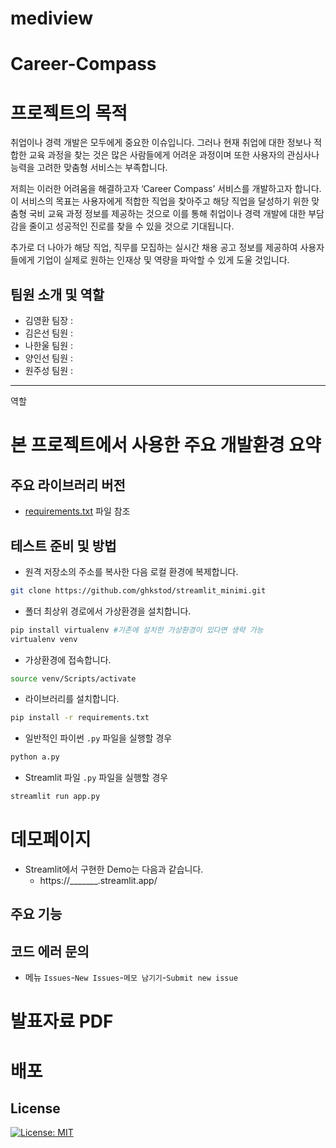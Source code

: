 # mediview

# Career-Compass

# 프로젝트의 목적
취업이나 경력 개발은 모두에게 중요한 이슈입니다.
그러나 현재 취업에 대한 정보나 적합한 교육 과정을 찾는 것은 많은 사람들에게 어려운 과정이며 또한 사용자의 관심사나 능력을 고려한 맞춤형 서비스는 부족합니다.

저희는 이러한 어려움을 해결하고자 ‘Career Compass’ 서비스를 개발하고자 합니다. 이 서비스의 목표는 사용자에게 적합한 직업을 찾아주고 해당 직업을 달성하기 위한 맞춤형 국비 교육 과정 정보를 제공하는 것으로 이를 통해 취업이나 경력 개발에 대한 부담감을 줄이고 성공적인 진로를 찾을 수 있을 것으로 기대됩니다.

추가로 더 나아가 해당 직업, 직무를 모집하는 실시간 채용 공고 정보를 제공하여 사용자들에게 기업이 실제로 원하는 인재상 및 역량을 파악할 수 있게 도울 것입니다.


## 팀원 소개 및 역할
- 김영환 팀장 : 
- 김은선 팀원 :
- 나한울 팀원 : 
- 양인선 팀원 : 
- 원주성 팀원 : 

---
역할


# 본 프로젝트에서 사용한 주요 개발환경 요약


## 주요 라이브러리 버전
  + [requirements.txt](requirements.txt) 파일 참조

## 테스트 준비 및 방법
- 원격 저장소의 주소를 복사한 다음 로컬 환경에 복제합니다.

```bash
git clone https://github.com/ghkstod/streamlit_minimi.git 
```

- 폴더 최상위 경로에서 가상환경을 설치합니다.

```bash
pip install virtualenv #기존에 설치한 가상환경이 있다면 생략 가능
virtualenv venv
```

- 가상환경에 접속합니다.
```bash
source venv/Scripts/activate
```

- 라이브러리를 설치합니다.
```bash
pip install -r requirements.txt
```

- 일반적인 파이썬 `.py` 파일을 실행할 경우
```bash
python a.py
```

- Streamlit 파일 `.py` 파일을 실행할 경우
```bash
streamlit run app.py
```

# 데모페이지
- Streamlit에서 구현한 Demo는 다음과 같습니다.
  + https://_______.streamlit.app/

 ## 주요 기능


## 코드 에러 문의 
- 메뉴 `Issues`-`New Issues`-`메모 남기기`-`Submit new issue`


# 발표자료 PDF 


# 배포



## License
[![License: MIT](https://img.shields.io/badge/License-MIT-yellow.svg)](https://opensource.org/licenses/MIT)
